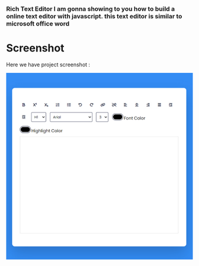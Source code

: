 
### Rich Text Editor I am gonna showing to you how to build a online text editor with javascript. this text editor is similar to microsoft office word

# Screenshot
Here we have project screenshot :

![screenshot](screenshot.jpg)
